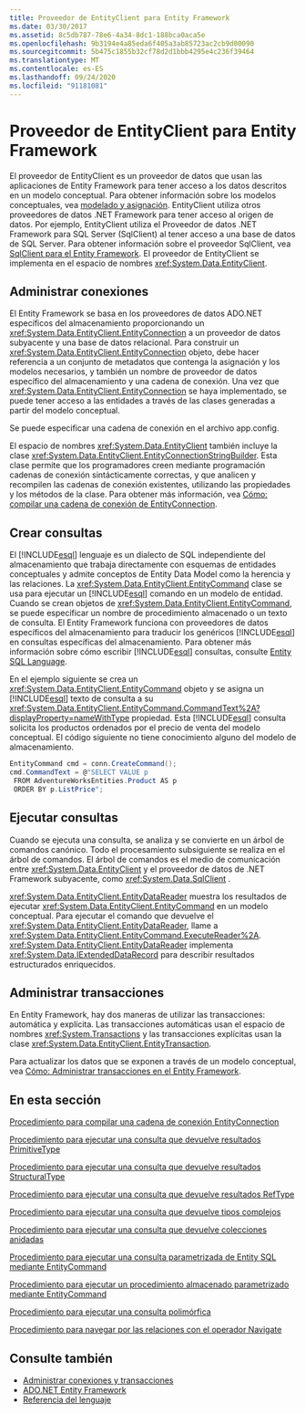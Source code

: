 ```yaml
---
title: Proveedor de EntityClient para Entity Framework
ms.date: 03/30/2017
ms.assetid: 8c5db787-78e6-4a34-8dc1-188bca0aca5e
ms.openlocfilehash: 9b3194e4a85eda6f405a3ab85723ac2cb9d00090
ms.sourcegitcommit: 5b475c1855b32cf78d2d1bbb4295e4c236f39464
ms.translationtype: MT
ms.contentlocale: es-ES
ms.lasthandoff: 09/24/2020
ms.locfileid: "91181081"
---
```

# <a name="entityclient-provider-for-the-entity-framework"></a>Proveedor de EntityClient para Entity Framework

El proveedor de EntityClient es un proveedor de datos que usan las aplicaciones de Entity Framework para tener acceso a los datos descritos en un modelo conceptual. Para obtener información sobre los modelos conceptuales, vea [modelado y asignación](modeling-and-mapping.md). EntityClient utiliza otros proveedores de datos .NET Framework para tener acceso al origen de datos. Por ejemplo, EntityClient utiliza el Proveedor de datos .NET Framework para SQL Server (SqlClient) al tener acceso a una base de datos de SQL Server. Para obtener información sobre el proveedor SqlClient, vea [SqlClient para el Entity Framework](sqlclient-for-the-entity-framework.md). El proveedor de EntityClient se implementa en el espacio de nombres <xref:System.Data.EntityClient>.  
  
## <a name="managing-connections"></a>Administrar conexiones  

 El Entity Framework se basa en los proveedores de datos ADO.NET específicos del almacenamiento proporcionando un <xref:System.Data.EntityClient.EntityConnection> a un proveedor de datos subyacente y una base de datos relacional. Para construir un <xref:System.Data.EntityClient.EntityConnection> objeto, debe hacer referencia a un conjunto de metadatos que contenga la asignación y los modelos necesarios, y también un nombre de proveedor de datos específico del almacenamiento y una cadena de conexión. Una vez que <xref:System.Data.EntityClient.EntityConnection> se haya implementado, se puede tener acceso a las entidades a través de las clases generadas a partir del modelo conceptual.  
  
 Se puede especificar una cadena de conexión en el archivo app.config.  
  
 El espacio de nombres <xref:System.Data.EntityClient> también incluye la clase <xref:System.Data.EntityClient.EntityConnectionStringBuilder>. Esta clase permite que los programadores creen mediante programación cadenas de conexión sintácticamente correctas, y que analicen y recompilen las cadenas de conexión existentes, utilizando las propiedades y los métodos de la clase. Para obtener más información, vea [Cómo: compilar una cadena de conexión de EntityConnection](how-to-build-an-entityconnection-connection-string.md).  
  
## <a name="creating-queries"></a>Crear consultas  

 El [!INCLUDE[esql](../../../../../includes/esql-md.md)] lenguaje es un dialecto de SQL independiente del almacenamiento que trabaja directamente con esquemas de entidades conceptuales y admite conceptos de Entity Data Model como la herencia y las relaciones. La <xref:System.Data.EntityClient.EntityCommand> clase se usa para ejecutar un [!INCLUDE[esql](../../../../../includes/esql-md.md)] comando en un modelo de entidad. Cuando se crean objetos de <xref:System.Data.EntityClient.EntityCommand>, se puede especificar un nombre de procedimiento almacenado o un texto de consulta. El Entity Framework funciona con proveedores de datos específicos del almacenamiento para traducir los genéricos [!INCLUDE[esql](../../../../../includes/esql-md.md)] en consultas específicas del almacenamiento. Para obtener más información sobre cómo escribir [!INCLUDE[esql](../../../../../includes/esql-md.md)] consultas, consulte [Entity SQL Language](./language-reference/entity-sql-language.md).  
  
 En el ejemplo siguiente se crea un <xref:System.Data.EntityClient.EntityCommand> objeto y se asigna un [!INCLUDE[esql](../../../../../includes/esql-md.md)] texto de consulta a su <xref:System.Data.EntityClient.EntityCommand.CommandText%2A?displayProperty=nameWithType> propiedad. Esta [!INCLUDE[esql](../../../../../includes/esql-md.md)] consulta solicita los productos ordenados por el precio de venta del modelo conceptual. El código siguiente no tiene conocimiento alguno del modelo de almacenamiento.  
  
 ```csharp
EntityCommand cmd = conn.CreateCommand();
cmd.CommandText = @"SELECT VALUE p
  FROM AdventureWorksEntities.Product AS p
  ORDER BY p.ListPrice";
```
  
## <a name="executing-queries"></a>Ejecutar consultas  

 Cuando se ejecuta una consulta, se analiza y se convierte en un árbol de comandos canónico. Todo el procesamiento subsiguiente se realiza en el árbol de comandos. El árbol de comandos es el medio de comunicación entre <xref:System.Data.EntityClient> y el proveedor de datos de .NET Framework subyacente, como <xref:System.Data.SqlClient> .  
  
 <xref:System.Data.EntityClient.EntityDataReader> muestra los resultados de ejecutar <xref:System.Data.EntityClient.EntityCommand> en un modelo conceptual. Para ejecutar el comando que devuelve el <xref:System.Data.EntityClient.EntityDataReader>, llame a <xref:System.Data.EntityClient.EntityCommand.ExecuteReader%2A>. <xref:System.Data.EntityClient.EntityDataReader> implementa <xref:System.Data.IExtendedDataRecord> para describir resultados estructurados enriquecidos.  
  
## <a name="managing-transactions"></a>Administrar transacciones  

 En Entity Framework, hay dos maneras de utilizar las transacciones: automática y explícita. Las transacciones automáticas usan el espacio de nombres <xref:System.Transactions> y las transacciones explícitas usan la clase <xref:System.Data.EntityClient.EntityTransaction>.  
  
 Para actualizar los datos que se exponen a través de un modelo conceptual, vea [Cómo: Administrar transacciones en el Entity Framework](/previous-versions/dotnet/netframework-4.0/bb738523(v=vs.100)).  
  
## <a name="in-this-section"></a>En esta sección  

 [Procedimiento para compilar una cadena de conexión EntityConnection](how-to-build-an-entityconnection-connection-string.md)  
  
 [Procedimiento para ejecutar una consulta que devuelve resultados PrimitiveType](how-to-execute-a-query-that-returns-primitivetype-results.md)  
  
 [Procedimiento para ejecutar una consulta que devuelve resultados StructuralType](how-to-execute-a-query-that-returns-structuraltype-results.md)  
  
 [Procedimiento para ejecutar una consulta que devuelve resultados RefType](how-to-execute-a-query-that-returns-reftype-results.md)  
  
 [Procedimiento para ejecutar una consulta que devuelve tipos complejos](how-to-execute-a-query-that-returns-complex-types.md)  
  
 [Procedimiento para ejecutar una consulta que devuelve colecciones anidadas](how-to-execute-a-query-that-returns-nested-collections.md)  
  
 [Procedimiento para ejecutar una consulta parametrizada de Entity SQL mediante EntityCommand](how-to-execute-a-parameterized-entity-sql-query-using-entitycommand.md)  
  
 [Procedimiento para ejecutar un procedimiento almacenado parametrizado mediante EntityCommand](how-to-execute-a-parameterized-stored-procedure-using-entitycommand.md)  
  
 [Procedimiento para ejecutar una consulta polimórfica](how-to-execute-a-polymorphic-query.md)  
  
 [Procedimiento para navegar por las relaciones con el operador Navigate](how-to-navigate-relationships-with-the-navigate-operator.md)  
  
## <a name="see-also"></a>Consulte también

- [Administrar conexiones y transacciones](/previous-versions/dotnet/netframework-4.0/bb896325(v=vs.100))
- [ADO.NET Entity Framework](index.md)
- [Referencia del lenguaje](./language-reference/index.md)
